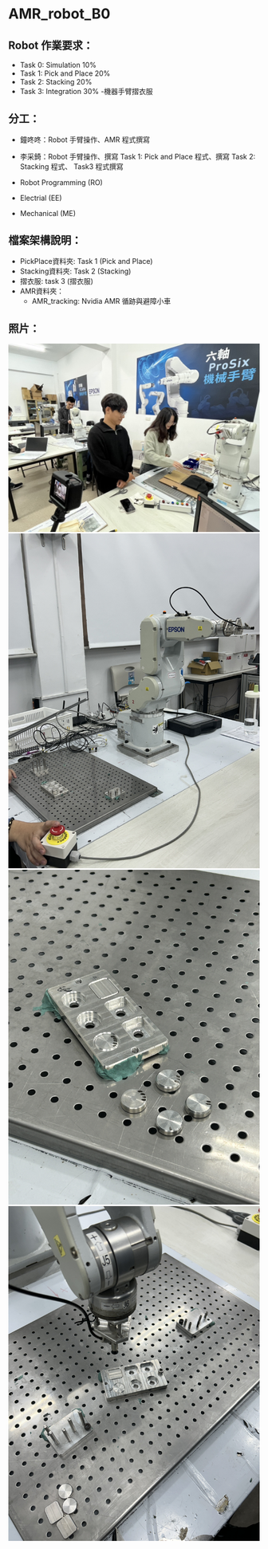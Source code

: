 # AMR_robot_B0
##  Robot 作業要求：

- Task 0: Simulation 10%
- Task 1: Pick and Place 20%
- Task 2: Stacking 20%
- Task 3: Integration 30% -機器手臂摺衣服

## 分工：
* 鐘咚咚：Robot 手臂操作、AMR 程式撰寫
* 李采錡：Robot 手臂操作、撰寫 Task 1: Pick and Place 程式、撰寫 Task 2: Stacking 程式、 Task3 程式撰寫

* Robot Programming (RO)
* Electrial (EE) 
* Mechanical (ME)

## 檔案架構說明：

- PickPlace資料夾: Task 1 (Pick and Place)
- Stacking資料夾: Task 2 (Stacking)
- 摺衣服: task 3 (摺衣服)
- AMR資料夾：
    - AMR_tracking: Nvidia AMR 循跡與避障小車

## 照片：
![image](https://github.com/AMV-teamB1/AMR_robot_B0/blob/main/images/S__96100357_0.jpg)
![image](https://github.com/AMV-teamB1/AMR_robot_B0/blob/main/images/IMG_2820.JPG)
![image](https://github.com/AMV-teamB1/AMR_robot_B0/blob/main/images/IMG_2824.JPG)
![image](https://github.com/AMV-teamB1/AMR_robot_B0/blob/main/images/IMG_2843.JPG)
